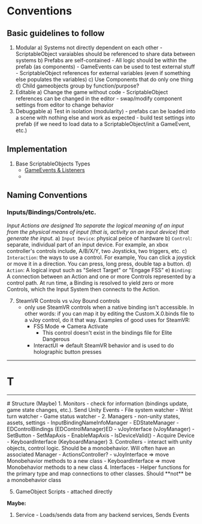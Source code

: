 # Conventions

## Basic guidelines to follow
1. Modular
    a) Systems not directly dependent on each other
        - ScriptableObject varaiables should be referenced to share data between systems
    b) Prefabs are self-contained
        - All logic should be within the prefab (as components)
        - GameEvents can be used to test external stuff
        - ScriptableObject references for external variables (even if something else populates the variables)
    c) Use Components that do only one thing
    d) Child gameobjects group by function/purpose?
2. Editable
    a) Change the game without code
        - ScriptableObject references can be changed in the editor
        - swap/modify component settings from editor to change behavior
3. Debuggable
    a) Test in isolation (modularity)
        - prefabs can be loaded into a scene with nothing else and work as expected
        - build test settings into prefab (if we need to load data to a ScriptableObject/init a GameEvent, etc.)

## Implementation
1. Base ScriptableObjects Types
    - [GameEvents & Listeners](Assets/GameEventSystem/ReadMe_GameEvents.md)
    -


## Naming Conventions
### Inputs/Bindings/Controls/etc.
_Input Actions are designed 1to separate the logical meaning of an input from the physical means of input (that is, activity on an input device) that generate the input._
a) `Input Device`: physical peice of hardware
b) `Control`: separate, individual part of an input device. For example, an xbox controller's controls include, A/B/X/Y, two Joysticks, two triggers, etc.
c) `Interaction`: the ways to use a control. For example, You can click a joystick or move it in a direction. You can press, long press, double tap a button.
d) `Action`: A logical input such as "Select Target" or "Engage FSS"
e) `Binding`: A connection between an Action and one or more Controls represented by a control path. At run time, a Binding is resolved to yield zero or more Controls, which the Input System then connects to the Action.

7. SteamVR Controls vs vJoy Bound controls
    - only use SteamVR controls when a native binding isn't accessible. In other words: if you can map it by editing the Custom.X.0.binds file to a vJoy control, do it that way.
    Examples of good uses for SteamVR:
        - FSS Mode => Camera Activate
            - This control doesn't exist in the bindings file for Elite Dangerous
        - InteractUI => default SteamVR behavior and is used to do holographic button presses

****************************************

# T

<hr/>
# Structure (Maybe)
1. Monitors - check for information (bindings update, game state changes, etc.). Send Unity Events
    - File system watcher
    - Wrist turn watcher
    - Game status watcher
    -
2. Managers - non-unity states, assets, settings
    - InputBindingNameInfoManager
    - EDStateManager
    - EDControlBindings (EDControlManager)ED
    - vJoyInterface (vJoyManager)
        - SetButton
        - SetMapAxis
        - EnableMapAxis
        - IsDeviceValid()
        - Acquire Device
    - KeyboardInterface (KeyboardManager)
3. Controllers - interact with unity objects, control logic. Should be a monobehavior. Will often have an associated Manager
    - ActionsController?
    - vJoyInterface => move Monobehavior methods to a new class
    - KeyboardInterface => move Monobehavior methods to a new class
4. Interfaces - Helper functions for the primary type and map connections to other classes. Should **not** be a monobehavior class


5. GameObject Scripts - attached directly

**Maybe:**
1. Service - Loads/sends data from any backend services, Sends Events

